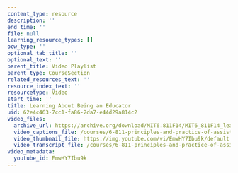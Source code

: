 ```yaml
---
content_type: resource
description: ''
end_time: ''
file: null
learning_resource_types: []
ocw_type: ''
optional_tab_title: ''
optional_text: ''
parent_title: Video Playlist
parent_type: CourseSection
related_resources_text: ''
resource_index_text: ''
resourcetype: Video
start_time: ''
title: Learning About Being an Educator
uid: 62e4c463-7cc1-fa86-2da7-e44d29a814c2
video_files:
  archive_url: https://archive.org/download/MIT6.811F14/MIT6_811F14_learning_about_being_and_educator_300k.mp4
  video_captions_file: /courses/6-811-principles-and-practice-of-assistive-technology-fall-2014/e15a136f9104569b9fc98ff024e9429e_EmwHY7Ibu9k.vtt
  video_thumbnail_file: https://img.youtube.com/vi/EmwHY7Ibu9k/default.jpg
  video_transcript_file: /courses/6-811-principles-and-practice-of-assistive-technology-fall-2014/84125fa952b32b58be75ca2aa5d72fad_EmwHY7Ibu9k.pdf
video_metadata:
  youtube_id: EmwHY7Ibu9k
---
```

